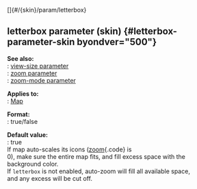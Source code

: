 []{#/{skin}/param/letterbox}    
## letterbox parameter (skin) {#letterbox-parameter-skin byondver="500"}    
**See also:**    
:   [view-size parameter](/ref/%7Bskin%7D/param/view-size.md)    
:   [zoom parameter](/ref/%7Bskin%7D/param/zoom.md)    
:   [zoom-mode parameter](/ref/%7Bskin%7D/param/zoom-mode.md)    
<!-- -->    
**Applies to:**    
:   [Map](/ref/%7Bskin%7D/control/map.md)    
<!-- -->    
**Format:**    
:   true/false    
<!-- -->    
**Default value:**    
:   true    
If map auto-scales its icons ([zoom](/ref/%7Bskin%7D/param/zoom.md){.code} is    
0), make sure the entire map fits, and fill excess space with the    
background color.    
If `letterbox` is not enabled, auto-zoom will fill all available space,    
and any excess will be cut off.  